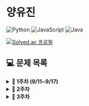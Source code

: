 # 양유진

![Python](https://img.shields.io/badge/python-3670A0?style=for-the-badge&logo=python&logoColor=ffdd54)
![JavaScript](https://img.shields.io/badge/javascript-%23323330.svg?style=for-the-badge&logo=javascript&logoColor=%23F7DF1E)
![Java](https://img.shields.io/badge/java-%23ED8B00.svg?style=for-the-badge&logo=java&logoColor=white)

<!-- {handle}부분에 백준 아이디 적으시면 돼요 ! -->

[![Solved.ac
프로필](http://mazassumnida.wtf/api/v2/generate_badge?boj=vikira)](https://solved.ac/{vikira})

<!-- 그냥 예시에요 !! 참고하시고 하셔도 되고 굳이 안하셔도 괘요 !! 자율입니다 ~~  !! -->

## **💻 문제 목록**

<details markdown="1">
<summary><strong>📄 1주차 (9/11~9/17) </strong></summary>
| 푼 문제 수 |                  문제번호/URL                  |    제목    | 풀이                                                         |
| :--------: | :--------------------------------------------: | :--------: | ------------------------------------------------------------ |
|     1      |  [1259](https://www.acmicpc.net/problem/1259)  | 팰린드롬수 | [풀이](https://github.com/SoobinJung1013/coding_test_study/blob/main/yoojinYang/BaekJoon/1/1259.py) |
|     2      | [13458](https://www.acmicpc.net/problem/13458) | 시험 감독  | [풀이](https://github.com/SoobinJung1013/coding_test_study/blob/main/yoojinYang/BaekJoon/1/13458.py) |
|     3      | [14563](https://www.acmicpc.net/problem/14563) |   완전수   | [풀이](https://github.com/SoobinJung1013/coding_test_study/blob/main/yoojinYang/BaekJoon/1/14563.py) |
|     4      |  [2753](https://www.acmicpc.net/problem/2753)  |    윤년    | [풀이](https://github.com/SoobinJung1013/coding_test_study/blob/main/yoojinYang/BaekJoon/1/2753.py) |
|     5      |  [8958](https://www.acmicpc.net/problem/8958)  |   OX퀴즈   | [풀이](https://github.com/SoobinJung1013/coding_test_study/blob/main/yoojinYang/BaekJoon/1/8958.py) |

---

</details>

<details markdown="1">
<summary><strong>📄 2주차 </strong></summary>

| 푼 문제 수 |                         문제번호/URL                         |         제목         | 풀이                                                         |
| :--------: | :----------------------------------------------------------: | :------------------: | ------------------------------------------------------------ |
|     1      |         [1152](https://www.acmicpc.net/problem/1152)         |     단어의 개수      | [풀이](https://github.com/SoobinJung1013/coding-test-study/blob/main/yoojinYang/BaekJoon/2/1152.py) |
|     2      |         [2750](https://www.acmicpc.net/problem/2750)         |     수 정렬하기      | [풀이](https://github.com/SoobinJung1013/coding-test-study/blob/main/yoojinYang/BaekJoon/2/2750.py) |
|     3      | [가운데 글자 가져오기](https://programmers.co.kr/learn/courses/30/lessons/12903) | 가운데 글자 가져오기 | [풀이](https://github.com/SoobinJung1013/coding-test-study/blob/main/yoojinYang/Programmers/2/1.py) |
|     4      |                           EPPER 7                            |      확대 기능       | [풀이](https://github.com/SoobinJung1013/coding-test-study/blob/main/yoojinYang/BaekJoon/2/EPPER7.py) |

---

</details>

<details markdown="1">
<summary><strong>📄 3주차 </strong></summary>


| 푼 문제 수 |                  문제번호/URL                  |         제목          | 풀이                                                         |
| :--------: | :--------------------------------------------: | :-------------------: | ------------------------------------------------------------ |
|     1      |  [1157](https://www.acmicpc.net/problem/1157)  |       단어 공부       | [풀이](https://github.com/SoobinJung1013/coding-test-study/blob/main/yoojinYang/BaekJoon/3/1157.py) |
|     2      | [10988](https://www.acmicpc.net/problem/10988) | 팰린드롬인지 확인하기 | [풀이](https://github.com/SoobinJung1013/coding-test-study/blob/main/yoojinYang/BaekJoon/3/10988.py) |
|     3      |                   EPPER 15-3                   |     재고 없는 날      | [풀이](https://github.com/SoobinJung1013/coding-test-study/blob/main/yoojinYang/BaekJoon/3/epper15-3.py) |
|     4      |                   EPPER 15-4                   |      100 만들기       | [풀이](https://github.com/SoobinJung1013/coding-test-study/blob/main/yoojinYang/BaekJoon/3/epper15-4.py) |
|     5      |                   EPPER 15-5                   |      문자열 압축      | [풀이](https://github.com/SoobinJung1013/coding-test-study/blob/main/yoojinYang/BaekJoon/3/epper15-5.py) |

---

</details>

